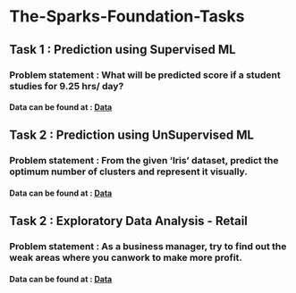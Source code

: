 # The-Sparks-Foundation-Tasks

## **Task 1 : Prediction using Supervised ML**

### Problem statement : What will be predicted score if a student studies for 9.25 hrs/ day?

#### Data can be found at : [Data](http://bit.ly/w-data)



## **Task 2 : Prediction using UnSupervised ML**

### Problem statement : From the given ‘Iris’ dataset, predict the optimum number of clusters and represent it visually.

#### Data can be found at : [Data](https://bit.ly/3kXTdox)


## **Task 2 : Exploratory Data Analysis - Retail**

### Problem statement : As a business manager, try to find out the weak areas where you canwork to make more profit.

#### Data can be found at : [Data](https://bit.ly/3i4rbWl)

